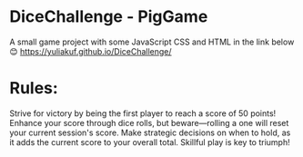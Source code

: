 # DiceChallenge - PigGame
A small game project with some JavaScript CSS and HTML in the link below 😊
https://yuliakuf.github.io/DiceChallenge/

# Rules:
Strive for victory by being the first player to reach a score of 50 points!
Enhance your score through dice rolls, but beware—rolling a one will reset your current session's score.
Make strategic decisions on when to hold, as it adds the current score to your overall total. Skillful play is key to triumph!
